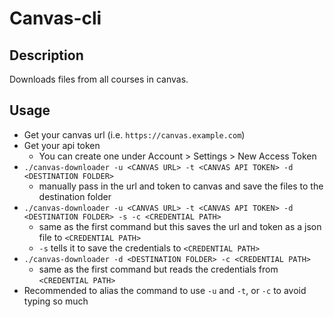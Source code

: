# Canvas-cli

## Description
Downloads files from all courses in canvas.

## Usage
- Get your canvas url (i.e. `https://canvas.example.com`)
- Get your api token
    - You can create one under Account > Settings > New Access Token
- `./canvas-downloader -u <CANVAS URL> -t <CANVAS API TOKEN> -d <DESTINATION FOLDER>`
    - manually pass in the url and token to canvas and save the files to the destination folder
- `./canvas-downloader -u <CANVAS URL> -t <CANVAS API TOKEN> -d <DESTINATION FOLDER> -s -c <CREDENTIAL PATH>`
    - same as the first command but this saves the url and token as a json file to `<CREDENTIAL PATH>`
    - `-s` tells it to save the credentials to `<CREDENTIAL PATH>`
- `./canvas-downloader -d <DESTINATION FOLDER> -c <CREDENTIAL PATH>`
    - same as the first command but reads the credentials from `<CREDENTIAL PATH>`
- Recommended to alias the command to use `-u` and `-t`, or `-c` to avoid typing so much

